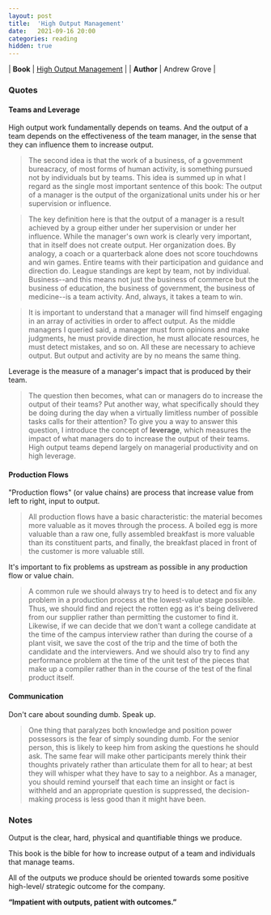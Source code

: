 ```yaml
---
layout: post
title:  'High Output Management'
date:   2021-09-16 20:00
categories: reading
hidden: true
---
```


| **Book** | [High Output Management](https://www.amazon.com/High-Output-Management-Andrew-Grove/dp/0679762884) |
| **Author** | Andrew Grove |


### Quotes 


#### Teams and Leverage

High output work fundamentally depends on teams. And the output of a team depends on the effectiveness of the team manager, in the sense that they can influence them to increase output.  

> The second idea is that the work of a business, of a govemment bureacracy, of most forms of human activity, is something pursued not by individuals but by teams. This idea is summed up in what I regard as the single most important sentence of this book: The output of a manager is the output of the organizational units under his or her supervision or influence. 

> The key definition here is that the output of a manager is a result achieved by a group either under her supervision or under her influence. While the manager's own work is clearly very important, that in itself does not create output. Her organization does. By analogy, a coach or a quarterback alone does not score touchdowns and win games. Entire teams with their participation and guidance and direction do. League standings are kept by team, not by individual. Business--and this means not just the business of commerce but the business of education, the business of government, the business of medicine--is a team activity. And, always, it takes a team to win.

> It is important to understand that a manager will find himself engaging in an array of activities in order to affect output. As the middle managers I queried said, a manager must form opinions and make judgments, he must provide direction, he must allocate resources, he must detect mistakes, and so on. All these are necessary to achieve output. But output and activity are by no means the same thing. 

Leverage is the measure of a manager's impact that is produced by their team.  

>The question then becomes, what can or managers do to increase the output of their teams? Put another way, what specifically should they be doing during the day when a virtually limitless number of possible tasks calls for their attention? To give you a way to answer this question, I introduce the concept of **leverage**, which measures the impact of what managers do to increase the output of their teams. High output teams depend largely on managerial productivity and on high leverage. 


#### Production Flows


"Production flows" (or value chains) are process that increase value from left to right, input to output.  

> All production flows have a basic characteristic: the material becomes more valuable as it moves through the process. A boiled egg is more valuable than a raw one, fully assembled breakfast is more valuable than its constituent parts, and finally, the breakfast placed in front of the customer is more valuable still. 

It's important to fix problems as upstream as possible in any production flow or value chain. 

> A common rule we should always try to heed is to detect and fix any problem in a production process at the lowest-value stage possible. Thus, we should find and reject the rotten egg as it's being delivered from our supplier rather than permitting the customer to find it. Likewise, if we can decide that we don't want a college candidate at the time of the campus interview rather than during the course of a plant visit, we save the cost of the trip and the time of both the candidate and the interviewers. And we should also try to find any performance problem at the time of the unit test of the pieces that make up a compiler rather than in the course of the test of the final product itself.

#### Communication

Don't care about sounding dumb. Speak up. 

> One thing that paralyzes both knowledge and position power possessors is the fear of simply sounding dumb. For the senior person, this is likely to keep him from asking the questions he should ask. The same fear will make other participants merely think their thoughts privately rather than articulate them for all to hear; at best they will whisper what they have to say to a neighbor. As a manager, you should remind yourself that each time an insight or fact is withheld and an appropriate question is suppressed, the decision-making process is less good than it might have been.


### Notes

Output is the clear, hard, physical and quantifiable things we produce. 

This book is the bible for how to increase output of a team and individuals that manage teams.

All of the outputs we produce should be oriented towards some positive high-level/ strategic outcome for the company. 

**“Impatient with outputs, patient with outcomes.”**

